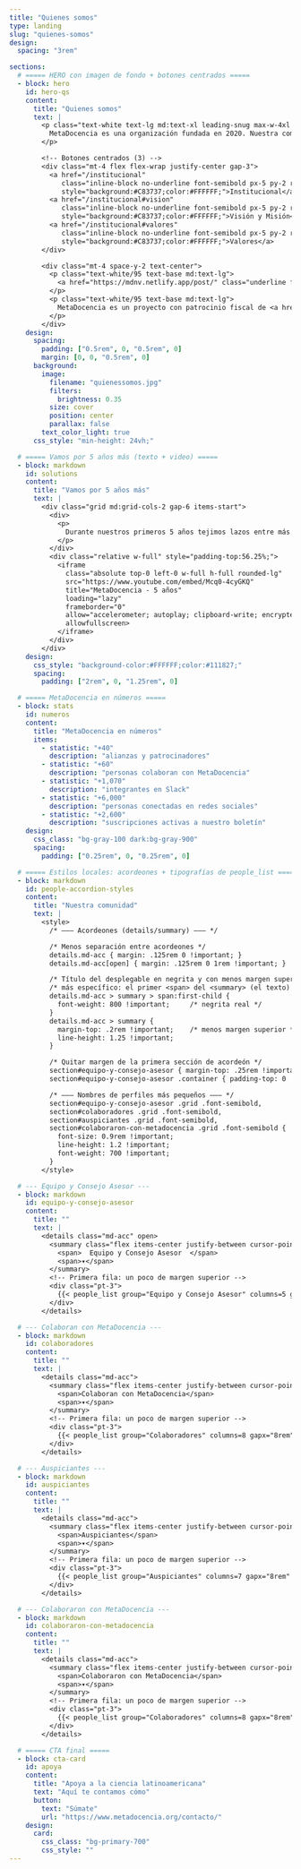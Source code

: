 ```yaml
---
title: "Quienes somos"
type: landing
slug: "quienes-somos"
design:
  spacing: "3rem"

sections:
  # ===== HERO con imagen de fondo + botones centrados =====
  - block: hero
    id: hero-qs
    content:
      title: "Quienes somos"
      text: |
        <p class="text-white text-lg md:text-xl leading-snug max-w-4xl mx-auto">
          MetaDocencia es una organización fundada en 2020. Nuestra comunidad está formada por personas y organizaciones que trabajan construyendo capacidades científicas locales para transformar la ciencia global. Hacemos crecer el conocimiento en red, desde América Latina hacia el mundo.
        </p>

        <!-- Botones centrados (3) -->
        <div class="mt-4 flex flex-wrap justify-center gap-3">
          <a href="/institucional"
             class="inline-block no-underline font-semibold px-5 py-2 rounded-md text-base"
             style="background:#C83737;color:#FFFFFF;">Institucional</a>
          <a href="/institucional#vision"
             class="inline-block no-underline font-semibold px-5 py-2 rounded-md text-base"
             style="background:#C83737;color:#FFFFFF;">Visión y Misión</a>
          <a href="/institucional#valores"
             class="inline-block no-underline font-semibold px-5 py-2 rounded-md text-base"
             style="background:#C83737;color:#FFFFFF;">Valores</a>
        </div>

        <div class="mt-4 space-y-2 text-center">
          <p class="text-white/95 text-base md:text-lg">
            <a href="https://mdnv.netlify.app/post/" class="underline font-semibold text-white">Lee cómo nació MetaDocencia</a> en palabras de nuestra Co-Directora, Laura Ación.
          </p>
          <p class="text-white/95 text-base md:text-lg">
            MetaDocencia es un proyecto con patrocinio fiscal de <a href="https://www.codeforsociety.org/" class="underline font-semibold text-white">Code for Science &amp; Society</a>.
          </p>
        </div>
    design:
      spacing:
        padding: ["0.5rem", 0, "0.5rem", 0]
        margin: [0, 0, "0.5rem", 0]
      background:
        image:
          filename: "quienessomos.jpg"
          filters:
            brightness: 0.35
          size: cover
          position: center
          parallax: false
        text_color_light: true
      css_style: "min-height: 24vh;"

  # ===== Vamos por 5 años más (texto + video) =====
  - block: markdown
    id: solutions
    content:
      title: "Vamos por 5 años más"
      text: |
        <div class="grid md:grid-cols-2 gap-6 items-start">
          <div>
            <p>
              Durante nuestros primeros 5 años tejimos lazos entre más de 2.000 profesionales de ciencia y técnica. Lo hicimos trabajando en equipo, de manera colectiva y en alianza con más de 40 comunidades. Gracias por estos primeros 5 años de aprendizaje, colaboración y crecimiento.
            </p>
          </div>
          <div class="relative w-full" style="padding-top:56.25%;">
            <iframe
              class="absolute top-0 left-0 w-full h-full rounded-lg"
              src="https://www.youtube.com/embed/Mcq0-4cyGKQ"
              title="MetaDocencia - 5 años"
              loading="lazy"
              frameborder="0"
              allow="accelerometer; autoplay; clipboard-write; encrypted-media; gyroscope; picture-in-picture; web-share"
              allowfullscreen>
            </iframe>
          </div>
        </div>
    design:
      css_style: "background-color:#FFFFFF;color:#111827;"
      spacing:
        padding: ["2rem", 0, "1.25rem", 0]

  # ===== MetaDocencia en números =====
  - block: stats
    id: numeros
    content:
      title: "MetaDocencia en números"
      items:
        - statistic: "+40"
          description: "alianzas y patrocinadores"
        - statistic: "+60"
          description: "personas colaboran con MetaDocencia"
        - statistic: "+1,070"
          description: "integrantes en Slack"
        - statistic: "+6,000"
          description: "personas conectadas en redes sociales"
        - statistic: "+2,600"
          description: "suscripciones activas a nuestro boletín"
    design:
      css_class: "bg-gray-100 dark:bg-gray-900"
      spacing:
        padding: ["0.25rem", 0, "0.25rem", 0]

  # ===== Estilos locales: acordeones + tipografías de people_list =====
  - block: markdown
    id: people-accordion-styles
    content:
      title: "Nuestra comunidad"
      text: |
        <style>
          /* ——— Acordeones (details/summary) ——— */

          /* Menos separación entre acordeones */
          details.md-acc { margin: .125rem 0 !important; }
          details.md-acc[open] { margin: .125rem 0 1rem !important; }

          /* Título del desplegable en negrita y con menos margen superior */
          /* más específico: el primer <span> del <summary> (el texto) */
          details.md-acc > summary > span:first-child {
            font-weight: 800 !important;     /* negrita real */
          }
          details.md-acc > summary {
            margin-top: .2rem !important;    /* menos margen superior */
            line-height: 1.25 !important;
          }

          /* Quitar margen de la primera sección de acordeón */
          section#equipo-y-consejo-asesor { margin-top: .25rem !important; }
          section#equipo-y-consejo-asesor .container { padding-top: 0 !important; }

          /* ——— Nombres de perfiles más pequeños ——— */
          section#equipo-y-consejo-asesor .grid .font-semibold,
          section#colaboradores .grid .font-semibold,
          section#auspiciantes .grid .font-semibold,
          section#colaboraron-con-metadocencia .grid .font-semibold {
            font-size: 0.9rem !important;
            line-height: 1.2 !important;
            font-weight: 700 !important;
          }
        </style>

  # --- Equipo y Consejo Asesor ---
  - block: markdown
    id: equipo-y-consejo-asesor
    content:
      title: ""
      text: |
        <details class="md-acc" open>
          <summary class="flex items-center justify-between cursor-pointer select-none">
            <span>  Equipo y Consejo Asesor  </span>
            <span>▾</span>
          </summary>
          <!-- Primera fila: un poco de margen superior -->
          <div class="pt-3">
            {{< people_list group="Equipo y Consejo Asesor" columns=5 gapx="8rem" gapy="1rem" >}}
          </div>
        </details>

  # --- Colaboran con MetaDocencia ---
  - block: markdown
    id: colaboradores
    content:
      title: ""
      text: |
        <details class="md-acc">
          <summary class="flex items-center justify-between cursor-pointer select-none">
            <span>Colaboran con MetaDocencia</span>
            <span>▾</span>
          </summary>
          <!-- Primera fila: un poco de margen superior -->
          <div class="pt-3">
            {{< people_list group="Colaboradores" columns=8 gapx="8rem" gapy="1rem" >}}
          </div>
        </details>

  # --- Auspiciantes ---
  - block: markdown
    id: auspiciantes
    content:
      title: ""
      text: |
        <details class="md-acc">
          <summary class="flex items-center justify-between cursor-pointer select-none">
            <span>Auspiciantes</span>
            <span>▾</span>
          </summary>
          <!-- Primera fila: un poco de margen superior -->
          <div class="pt-3">
            {{< people_list group="Auspiciantes" columns=7 gapx="8rem" gapy="1rem" >}}
          </div>
        </details>

  # --- Colaboraron con MetaDocencia ---
  - block: markdown
    id: colaboraron-con-metadocencia
    content:
      title: ""
      text: |
        <details class="md-acc">
          <summary class="flex items-center justify-between cursor-pointer select-none">
            <span>Colaboraron con MetaDocencia</span>
            <span>▾</span>
          </summary>
          <!-- Primera fila: un poco de margen superior -->
          <div class="pt-3">
            {{< people_list group="Colaboradores" columns=8 gapx="8rem" gapy="1rem" >}}
          </div>
        </details>

  # ===== CTA final =====
  - block: cta-card
    id: apoya
    content:
      title: "Apoya a la ciencia latinoamericana"
      text: "Aquí te contamos cómo"
      button:
        text: "Súmate"
        url: "https://www.metadocencia.org/contacto/"
    design:
      card:
        css_class: "bg-primary-700"
        css_style: ""
---
```

